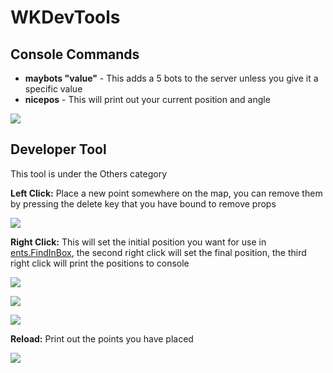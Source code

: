 # WKDevTools

## Console Commands
* **maybots "value"** - This adds a 5 bots to the server unless you give it a specific value
* **nicepos** - This will print out your current position and angle

![](https://i.gyazo.com/921f856b5ac46f187358d734eb25e4fe.png)

## Developer Tool
This tool is under the Others category

**Left Click:** Place a new point somewhere on the map, you can remove them by pressing the delete key that you have bound to remove props

![](https://i.gyazo.com/348420553a5e7911863a21cfc46044c6.png)

**Right Click:** This will set the initial position you want for use in [ents.FindInBox](https://wiki.garrysmod.com/page/ents/FindInBox), the second right click will set the final position, the third right click will print the positions to console

![](https://i.gyazo.com/d22eb080ce97a61812f08c3c1bf6a3f8.jpg)

![](https://i.gyazo.com/726a7dff57f89d078535492398a68929.jpg)

![](https://i.gyazo.com/9c13e0f60c183641960547c3f7cae0db.png)

**Reload:** Print out the points you have placed

![](https://i.gyazo.com/2cb5decfaaa0df179c5eabaceb3e4185.png)
